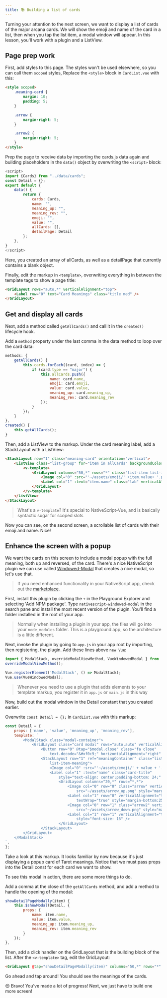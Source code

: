 ```yaml
---
title: 📚 Building a list of cards
---
```


Turning your attention to the next screen, we want to display a list of cards of the major arcana cards. We will show the emoji and name of the card in a list, then when you tap the list item, a modal window will appear. In this lesson, you'll work with a plugin and a ListView.

## Page prep work

First, add styles to this page. The styles won't be used elsewhere, so you can call them `scoped` styles, Replace the `<style>` block in `CardList.vue` with this:

```html
<style scoped>
    .meaning-card {
        margin: 10;
        padding: 5;
    }

    .arrow {
        margin-right: 5;
    }

    .arrow2 {
        margin-right: 5;
    }
</style>
```

Prep the page to receive data by importing the cards.js data again and building placeholders in the `data()` object by overwriting the `<script>` block:

```js
<script>
import {Cards} from "../data/cards";
const Detail = {};
export default {
    data() {
        return {
            cards: Cards,
            name: "",
            meaning_up: "",
            meaning_rev: "",
            emoji: "",
            value: "",
            allCards: [],
            detailPage: Detail
        };
    },
}
</script>
```

Here, you created an array of allCards, as well as a detailPage that currently contains a blank object.

Finally, edit the markup in `<template>`, overwriting everything in between the template tags to show a page title:

```html
<GridLayout rows="auto,*" verticalAlignment="top">
	<Label row="0" text="Card Meanings" class="title med" />
</GridLayout>
```

## Get and display all cards

Next, add a method called `getAllCards()` and call it in the `created()` lifecycle hook.

Add a `method` property under the last comma in the data method to loop over the card data:

```js
methods: {
    getAllCards() {
        this.cards.forEach((card, index) => {
            if (card.type == "major") {
                this.allCards.push({
                    name: card.name,
                    emoji: card.emoji,
                    value: card.value,
                    meaning_up: card.meaning_up,
                    meaning_rev: card.meaning_rev
                });
            }
        });
    }
},
created() {
    this.getAllCards();
}
```

Then, add a ListView to the markup. Under the card meaning label, add a StackLayout with a ListView:

```html
<StackLayout row="1" class="meaning-card" orientation="vertical">
	<ListView class="list-group" for="item in allCards" backgroundColor="transparent" separatorColor="transparent">
		<v-template>
			<GridLayout columns="50,*" rows="*" class="list-item list-item-name">
				<Image col="0" :src="'~/assets/emoji/' +item.value+ '.png' " class=" emoji" />
				<Label col="1" :text="item.name" class="lab" verticalAlignment="center" />
			</GridLayout>
		</v-template>
	</ListView>
</StackLayout>
```

> What's a `v-template`? It's special to NativeScript-Vue, and is basically syntactic sugar for scoped slots

Now you can see, on the second screen, a scrollable list of cards with their emoji and name. Nice!

## Enhance the screen with a popup

We want the cards on this screen to include a modal popup with the full meaning, both up and reversed, of the card. There's a nice NativeScript plugin we can use called [Windowed-Modal](https://market.nativescript.org/plugins/nativescript-windowed-modal) that creates a nice modal, so let's use that.

> If you need enhanced functionality in your NativeScript app, check out the [marketplace](http://market.nativescript.org).

First, install this plugin by clicking the `+` in the Playground Explorer and selecting 'Add NPM package'. Type `nativescript-windowed-modal` in the search pane and install the most recent version of the plugin. You'll find a folder installed in the root of your app.

> Normally when installing a plugin in your app, the files will go into your `node_modules` folder. This is a playground app, so the architecture is a little different.

Next, invoke the plugin by going to `app.js` in your app root by importing, then registering, the plugin. Add these lines above `new Vue`:

```js
import { ModalStack, overrideModalViewMethod, VueWindowedModal } from './nativescript-windowed-modal';
overrideModalViewMethod();

Vue.registerElement('ModalStack', () => ModalStack);
Vue.use(VueWindowedModal);
```

> Whenever you need to use a plugin that adds elements to your template markup, you register it in `app.js` or `main.js` in this way

Now, build out the modal window in the Detail constant that you created earlier.

Overwrite `const Detail = {};` in `CardList.vue` with this markup:

```js
const Detail = {
	props: ['name', 'value', 'meaning_up', 'meaning_rev'],
	template: `
        <ModalStack class="modal-container">
            <GridLayout class="card modal" rows="auto,auto" verticalAlignment="middle">
                <Button row="0" @tap="$modal.close" class="fa close" 
                    text.decode="&#xf0c9;" horizontalAlignment="right" />
                <StackLayout row="1" ref="meaningContainer" class="list-item 
                    list-item-meaning">
					<Image col="0" :src="'~/assets/emoji/' + value + '.png' " class=" emoji_window" />
                    <Label col="1" :text="name" class="card-title" 
                        style="text-align: center;padding-bottom: 24;" />
					    <GridLayout columns="20,*" rows="*,*">
                            <Image col="0" row="0" class="arrow" verticalAlignment="top" 
                                src="~/assets/arrow_up.png" style="margin-top: 5; margin-right: 10" />
                            <Label col="1" row="0" verticalAlignment="top" :text="meaning_up" 
                                textWrap="true" style="margin-bottom:25; font-size: 16;" />
                            <Image col="0" row="1" class="arrow2" verticalAlignment="top" 
                                src="~/assets/arrow_down.png" style="margin-top: 5; margin-right: 10" />
                            <Label col="1" row="1" verticalAlignment="top" :text="meaning_rev" textWrap="true" 
                                style="font-size: 16" />
					    </GridLayout>
				</StackLayout>
        </GridLayout>
    </ModalStack>
`,
};
```

Take a look at this markup. It looks familiar by now because it's just displaying a popup card of Tarot meanings. Notice that we must pass props into the Detail const for each card we want to show.

To see this modal in action, there are some more things to do.

Add a comma at the close of the `getAllCards` method, and add a method to handle the opening of the modal:

```js
showDetailPageModally(item) {
    this.$showModal(Detail, {
        props: {
            name: item.name,
            value: item.value,
            meaning_up: item.meaning_up,
            meaning_rev: item.meaning_rev
        }
    });
},
```

Then, add a click handler on the GridLayout that is the building block of the list. After the `<v-template>` tag, edit the GridLayout:

```html
<GridLayout @tap="showDetailPageModally(item)" columns="50,*" rows="*" class="list-item list-item-name">
```

Go ahead and tap around! You should see the meanings of the cards.

😍 Bravo! You've made a lot of progress! Next, we just have to build one more screen!
